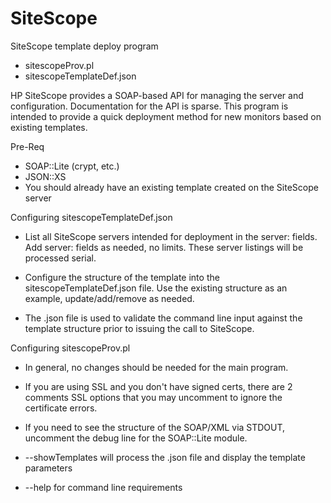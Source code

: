 SiteScope
=========

SiteScope template deploy program

- sitescopeProv.pl
- sitescopeTemplateDef.json

HP SiteScope provides a SOAP-based API for managing the server and configuration.  Documentation for the API is sparse.  This program is intended to provide a quick deployment method for new monitors based on existing templates.

Pre-Req
  - SOAP::Lite (crypt, etc.)
  - JSON::XS
  - You should already have an existing template created on the SiteScope server

Configuring sitescopeTemplateDef.json
  - List all SiteScope servers intended for deployment in the server: fields.  Add server: fields as needed, no limits.  These server listings will be processed serial.
  
  - Configure the structure of the template into the sitescopeTemplateDef.json file.  Use the existing structure as an example, update/add/remove as needed.
  
  - The .json file is used to validate the command line input against the template structure prior to issuing the call to SiteScope.
  
Configuring sitescopeProv.pl
  - In general, no changes should be needed for the main program.
  
  - If you are using SSL and you don't have signed certs, there are 2 comments SSL options that you may uncomment to ignore the certificate errors.
  
  - If you need to see the structure of the SOAP/XML via STDOUT, uncomment the debug line for the SOAP::Lite module.
  
  - --showTemplates will process the .json file and display the template parameters
  - --help for command line requirements
